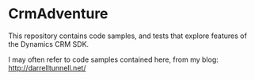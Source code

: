 # CrmAdventure
This repository contains code samples, and tests that explore features of the Dynamics CRM SDK.

I may often refer to code samples contained here, from my blog: http://darrelltunnell.net/
